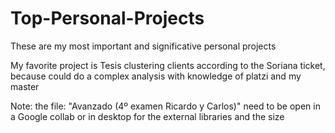 # Top-Personal-Projects
These are my most important and significative personal projects

My favorite project is Tesis clustering clients according to the Soriana ticket, because could do a complex analysis with knowledge of platzi and my master

Note: the file: "Avanzado (4º examen Ricardo y Carlos)" need to be open in a Google collab or in desktop for the external libraries and the size
